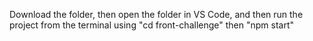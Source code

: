 Download the folder, then open the folder in VS Code, and then run the project from the terminal using "cd front-challenge" then "npm start"
